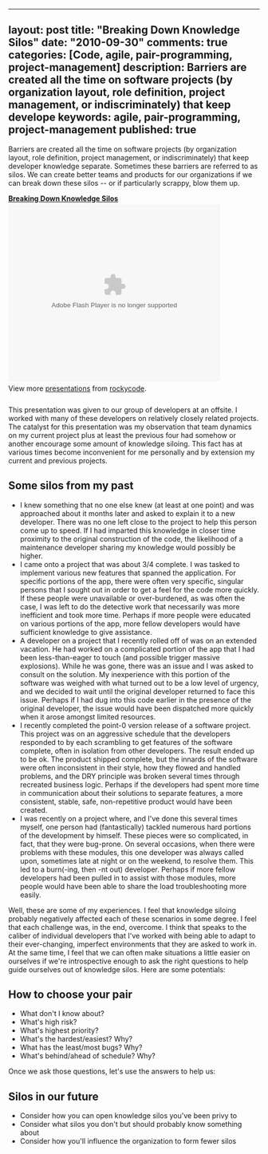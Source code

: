 
---
layout: post
title: "Breaking Down Knowledge Silos"
date: "2010-09-30"
comments: true
categories: [Code, agile, pair-programming, project-management]
description: Barriers are created all the time on software projects (by organization layout, role definition, project management, or indiscriminately) that keep develope
keywords: agile, pair-programming, project-management
published: true
---

Barriers are created all the time on software projects (by organization layout, role definition, project management, or indiscriminately) that keep developer knowledge separate.  Sometimes these barriers are referred to as silos.  We can create better teams and products for our organizations if we can break down these silos -- or if particularly scrappy, blow them up.
<!--more-->

<div style="width:425px" id="__ss_5324753"><strong style="display:block;margin:12px 0 4px"><a href="http://www.slideshare.net/rockycode/breaking-down-knowledge-silos" title="Breaking Down Knowledge Silos">Breaking Down Knowledge Silos</a></strong><object id="__sse5324753" width="425" height="355"><param name="movie" value="http://static.slidesharecdn.com/swf/ssplayer2.swf?doc=breakingdownknowledgesilos-100930104326-phpapp02&rel=0&stripped_title=breaking-down-knowledge-silos&userName=rockycode" /><param name="allowFullScreen" value="true"/><param name="allowScriptAccess" value="always"/><embed name="__sse5324753" src="http://static.slidesharecdn.com/swf/ssplayer2.swf?doc=breakingdownknowledgesilos-100930104326-phpapp02&rel=0&stripped_title=breaking-down-knowledge-silos&userName=rockycode" type="application/x-shockwave-flash" allowscriptaccess="always" allowfullscreen="true" width="425" height="355"></embed></object><div style="padding:5px 0 12px">View more <a href="http://www.slideshare.net/">presentations</a> from <a href="http://www.slideshare.net/rockycode">rockycode</a>.</div></div>

This presentation was given to our group of developers at an offsite.  I worked with many of these developers on relatively closely related projects.  The catalyst for this presentation was my observation that team dynamics on my current project plus at least the previous four had somehow or another encourage some amount of knowledge siloing.  This fact has at various times become inconvenient for me personally and by extension my current and previous projects.  

<h2>Some silos from my past</h2>

<ul>
<li>I knew something that no one else knew (at least at one point) and was approached about it months later and asked to explain it to a new developer.  There was no one left close to the project to help this person come up to speed.  If I had imparted this knowledge in closer time proximity to the original construction of the code, the likelihood of a maintenance developer sharing my knowledge would possibly be higher.</li>

<li>I came onto a project that was about 3/4 complete.  I was tasked to implement various new features that spanned the application.  For specific portions of the app, there were often very specific, singular persons that I sought out in order to get a feel for the code more quickly.  If these people were unavailable or over-burdened, as was often the case, I was left to do the detective work that necessarily was more inefficient and took more time.  Perhaps if more people were educated on various portions of the app, more fellow developers would have sufficient knowledge to give assistance.</li>

<li>A developer on a project that I recently rolled off of was on an extended vacation.  He had worked on a complicated portion of the app that I had been less-than-eager to touch (and possible trigger massive explosions).  While he was gone, there was an issue and I was asked to consult on the solution.  My inexperience with this portion of the software was weighed with what turned out to be a low level of urgency, and we decided to wait until the original developer returned to face this issue.  Perhaps if I had dug into this code earlier in the presence of the original developer, the issue would have been dispatched more quickly when it arose amongst limited resources.</li>

<li>I recently completed the point-0 version release of a software project.  This project was on an aggressive schedule that the developers responded to by each scrambling to get features of the software complete, often in isolation from other developers.  The result ended up to be ok.  The product shipped complete, but the innards of the software were often inconsistent in their style, how they flowed and handled problems, and the DRY principle was broken several times through recreated business logic.  Perhaps if the developers had spent more time in communication about their solutions to separate features, a more consistent, stable, safe, non-repetitive product would have been created.</li>

<li>I was recently on a project where, and I've done this several times myself, one person had (fantastically) tackled numerous hard portions of the development by himself.  These pieces were so complicated, in fact, that they were bug-prone.  On several occasions, when there were problems with these modules, this one developer was always called upon, sometimes late at night or on the weekend, to resolve them.  This led to a burn(-ing, then -nt out) developer.  Perhaps if more fellow developers had been pulled in to assist with those modules, more people would have been able to share the load troubleshooting more easily.</li>
</ul>

Well, these are some of my experiences.  I feel that knowledge siloing probably negatively affected each of these scenarios in some degree.  I feel that each challenge was, in the end, overcome.  I think that speaks to the caliber of individual developers that I've worked with being able to adapt to their ever-changing, imperfect environments that they are asked to work in.  At the same time, I feel that we can often make situations a little easier on ourselves if we're introspective enough to ask the right questions to help guide ourselves out of knowledge silos.  Here are some potentials:

<h2>How to choose your pair</h2>

<ul>
<li>What don't I know about?</li>
<li>What's high risk?</li>
<li>What's highest priority?</li>
<li>What's the hardest/easiest? Why?</li>
<li>What has the least/most bugs? Why?</li>
<li>What's behind/ahead of schedule?  Why?</li>
</ul>

Once we ask those questions, let's use the answers to help us:

<h2>Silos in our future</h2>

<ul>
<li>Consider how you can open knowledge silos you've been privy to</li>
<li>Consider what silos you don't but should probably know something about</li>
<li>Consider how you'll influence the organization to form fewer silos</li>
</ul>

  
